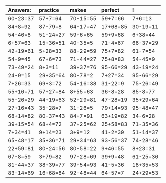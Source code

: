 | Answers: | practice | makes | perfect | ! |
| :--- | :--- | :--- | :--- | :--- |
| 60-23=37 | 57+7=64 | 70-15=55 | 59+7=66 | 7+6=13 | 
| 84+8=92 | 87-79=8 | 64-17=47 | 17+68=85 | 30-19=11 | 
| 54-46=8 | 51-24=27 | 59+6=65 | 59+9=68 | 6+38=44 | 
| 6+57=63 | 15+36=51 | 40-35=5 | 71-4=67 | 66-37=29 | 
| 42+19=61 | 5+28=33 | 88-29=59 | 75+7=82 | 61-7=54 | 
| 54-9=45 | 67+6=73 | 71-44=27 | 75+8=83 | 54-45=9 | 
| 73-49=24 | 8+3=11 | 39+37=76 | 95-66=29 | 43-19=24 | 
| 24-9=15 | 29+35=64 | 80-78=2 | 7+27=34 | 95-66=29 | 
| 7+26=33 | 69+3=72 | 54-16=38 | 31-22=9 | 75-26=49 | 
| 55+16=71 | 57+27=84 | 8+55=63 | 36-8=28 | 85-8=77 | 
| 55-26=29 | 44+19=63 | 52+29=81 | 47-28=19 | 35+29=64 | 
| 27+16=43 | 35-28=7 | 31-26=5 | 79+14=93 | 95-48=47 | 
| 68+14=82 | 80-37=43 | 84+7=91 | 63+19=82 | 34-6=28 | 
| 39+15=54 | 68+4=72 | 37+25=62 | 25+58=83 | 71-35=36 | 
| 7+34=41 | 9+14=23 | 3+9=12 | 41-2=39 | 51-14=37 | 
| 65-48=17 | 35+36=71 | 29+34=63 | 93-56=37 | 74-28=46 | 
| 22+59=81 | 80-24=56 | 80-58=22 | 9+46=55 | 8+23=31 | 
| 67-8=59 | 3+79=82 | 97-28=69 | 39+9=48 | 61-25=36 | 
| 81-44=37 | 38+39=77 | 39+54=93 | 41-5=36 | 18+35=53 | 
| 83-14=69 | 16+68=84 | 92-48=44 | 64-57=7 | 24+29=53 | 

